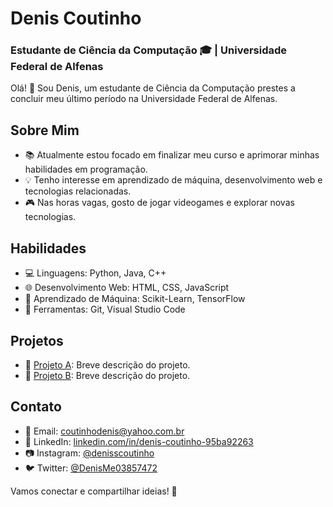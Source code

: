 # Denis Coutinho
### Estudante de Ciência da Computação 🎓 | Universidade Federal de Alfenas

Olá! 👋 Sou Denis, um estudante de Ciência da Computação prestes a concluir meu último período na Universidade Federal de Alfenas.

## Sobre Mim
- 📚 Atualmente estou focado em finalizar meu curso e aprimorar minhas habilidades em programação.
- 💡 Tenho interesse em aprendizado de máquina, desenvolvimento web e tecnologias relacionadas.
- 🎮 Nas horas vagas, gosto de jogar videogames e explorar novas tecnologias.

## Habilidades
- 💻 Linguagens: Python, Java, C++
- 🌐 Desenvolvimento Web: HTML, CSS, JavaScript
- 🤖 Aprendizado de Máquina: Scikit-Learn, TensorFlow
- 🔧 Ferramentas: Git, Visual Studio Code

## Projetos
- 📁 [Projeto A](link_para_o_projeto_a): Breve descrição do projeto.
- 📁 [Projeto B](link_para_o_projeto_b): Breve descrição do projeto.

## Contato
- 📧 Email: coutinhodenis@yahoo.com.br
- 💼 LinkedIn: [linkedin.com/in/denis-coutinho-95ba92263](www.linkedin.com/in/denis-coutinho-95ba92263)
- 📷 Instagram: [@denisscoutinho](https://www.instagram.com/deniss_coutinho/)
- 🐦 Twitter: [@DenisMe03857472](https://twitter.com/DenisMe03857472)

Vamos conectar e compartilhar ideias! 🚀
